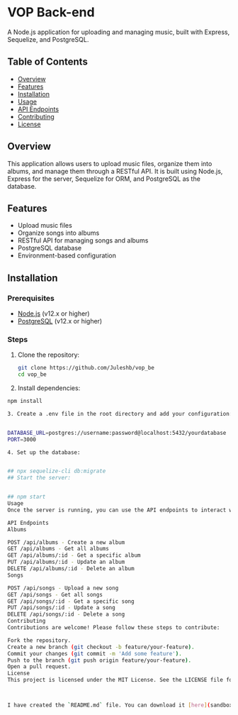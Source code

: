 # VOP Back-end

A Node.js application for uploading and managing music, built with Express, Sequelize, and PostgreSQL.

## Table of Contents
- [Overview](#overview)
- [Features](#features)
- [Installation](#installation)
- [Usage](#usage)
- [API Endpoints](#api-endpoints)
- [Contributing](#contributing)
- [License](#license)

## Overview

This application allows users to upload music files, organize them into albums, and manage them through a RESTful API. It is built using Node.js, Express for the server, Sequelize for ORM, and PostgreSQL as the database.

## Features

- Upload music files
- Organize songs into albums
- RESTful API for managing songs and albums
- PostgreSQL database
- Environment-based configuration

## Installation

### Prerequisites

- [Node.js](https://nodejs.org/) (v12.x or higher)
- [PostgreSQL](https://www.postgresql.org/) (v12.x or higher)

### Steps

1. Clone the repository:
   ```bash
   git clone https://github.com/Juleshb/vop_be
   cd vop_be
2. Install dependencies:

 ```bash
 npm install

3. Create a .env file in the root directory and add your configuration:


DATABASE_URL=postgres://username:password@localhost:5432/yourdatabase
PORT=3000

4. Set up the database:


## npx sequelize-cli db:migrate
## Start the server:


## npm start
Usage
Once the server is running, you can use the API endpoints to interact with the application.

API Endpoints
Albums

POST /api/albums - Create a new album
GET /api/albums - Get all albums
GET /api/albums/:id - Get a specific album
PUT /api/albums/:id - Update an album
DELETE /api/albums/:id - Delete an album
Songs

POST /api/songs - Upload a new song
GET /api/songs - Get all songs
GET /api/songs/:id - Get a specific song
PUT /api/songs/:id - Update a song
DELETE /api/songs/:id - Delete a song
Contributing
Contributions are welcome! Please follow these steps to contribute:

Fork the repository.
Create a new branch (git checkout -b feature/your-feature).
Commit your changes (git commit -m 'Add some feature').
Push to the branch (git push origin feature/your-feature).
Open a pull request.
License
This project is licensed under the MIT License. See the LICENSE file for details.



I have created the `README.md` file. You can download it [here](sandbox:/mnt/data/README.md).